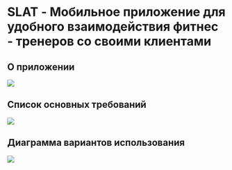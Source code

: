 # SLAT - Мобильное приложение для удобного взаимодействия фитнес - тренеров со своими клиентами
## О приложении
![](https://sun9-east.userapi.com/sun9-43/s/v1/ig2/a2ipY6LlvhPYLwfCcukCRmXypeTipalE5-sU8TVrw2HD8UR2Hdbw_ahaYhFnCEFXqAdzeGG7UhvujLjWHRMYvBmi.jpg?size=413x466&quality=96&type=album)
## Список основных требований
![](https://sun9-north.userapi.com/sun9-85/s/v1/ig2/zS4MWpzESPBE5pepEpmbdzXJKwEWfUu-jCCJoJ8grcJp_wKYbAaq2wveOp9MV71e8u1RmBAF_tkgoRW7fDBVQ0Jr.jpg?size=888x551&quality=96&type=album)
## Диаграмма вариантов использования
![](https://sun4.userapi.com/sun4-10/s/v1/ig2/v7PTEZQBdCNaWZxsiIm1-9Q5OgNGWdnx17puFsXZ29O0IgPfK8RE1trGj4kVJPf1abKr7JkZOoQokLj88K110_jO.jpg?size=727x799&quality=96&type=album)
